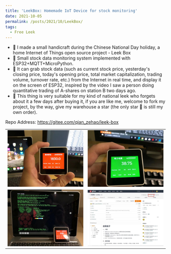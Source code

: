 ```yaml
---
title: 'LeekBox: Homemade IoT Device for stock monitoring'
date: 2021-10-05
permalink: /posts/2021/10/LeekBox/
tags:
  - Free Leek
---
```


* 🌟 I made a small handicraft during the Chinese National Day holiday, a home Internet of Things open source project - Leek Box
* 🥳 Small stock data monitoring system implemented with ESP32+MQTT+MicroPython.
* 🥳 It can grab stock data (such as current stock price, yesterday's closing price, today's opening price, total market capitalization, trading volume, turnover rate, etc.) from the Internet in real time, and display it on the screen of ESP32, inspired by the video I saw a person doing quantitative trading of A-shares on station B two days ago.
* 🥳 This thing is very suitable for my kind of national leek who forgets about it a few days after buying it, if you are like me, welcome to fork my project, by the way, give my warehouse a star (the only star 🌟 is still my own order).

Repo Address: https://gitee.com/qian_zehao/leek-box


|   |   |
| --- | --- |
| ![](/images/leekbox1.jpg) | ![](/images/leekbox2.jpg) |
| ![](/images/leekbox-monitor.jpg) | ![](/images/leekbox-repo.jpg) |
